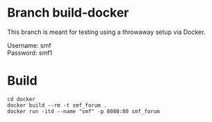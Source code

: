 # Branch build-docker
This branch is meant for testing using a throwaway setup via Docker.

Username: smf  
Password: smf1  

# Build
`cd docker`  
`docker build --rm -t smf_forum .`  
`docker run -itd --name "smf" -p 8080:80 smf_forum`  
